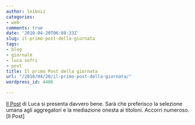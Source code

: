 ```yaml
---
author: leibniz
categories:
- web
comments: true
date: '2010-04-20T06:08:33Z'
slug: il-primo-post-della-giornata
tags:
- blog
- giornale
- luca sofri
- post
title: Il primo Post della giornata
url: "/2010/04/20/il-primo-post-della-giornata/"
wordpress_id: 4406

---
```

[Il Post](http://www.ilpost.it) di Luca si presenta davvero bene. Sarà che preferisco la selezione umana agli aggregatori e la mediazione onesta ai titoloni. Accorri numeroso. [Il Post]

